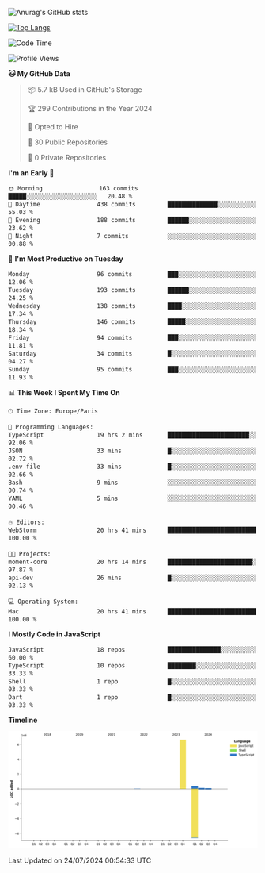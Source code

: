 ![Anurag's GitHub stats](https://github-readme-stats.vercel.app/api?username=sufiane&theme=dark&show_icons=true&count_private=true)


[![Top Langs](https://github-readme-stats.vercel.app/api/top-langs/?username=sufiane&layout=compact)](https://github.com/anuraghazra/github-readme-stats)

<!--START_SECTION:waka-->
![Code Time](http://img.shields.io/badge/Code%20Time-1%2C145%20hrs%2010%20mins-blue)

![Profile Views](http://img.shields.io/badge/Profile%20Views-1-blue)

**🐱 My GitHub Data** 

> 📦 5.7 kB Used in GitHub's Storage 
 > 
> 🏆 299 Contributions in the Year 2024
 > 
> 💼 Opted to Hire
 > 
> 📜 30 Public Repositories 
 > 
> 🔑 0 Private Repositories 
 > 
**I'm an Early 🐤** 

```text
🌞 Morning                163 commits         █████░░░░░░░░░░░░░░░░░░░░   20.48 % 
🌆 Daytime                438 commits         ██████████████░░░░░░░░░░░   55.03 % 
🌃 Evening                188 commits         ██████░░░░░░░░░░░░░░░░░░░   23.62 % 
🌙 Night                  7 commits           ░░░░░░░░░░░░░░░░░░░░░░░░░   00.88 % 
```
📅 **I'm Most Productive on Tuesday** 

```text
Monday                   96 commits          ███░░░░░░░░░░░░░░░░░░░░░░   12.06 % 
Tuesday                  193 commits         ██████░░░░░░░░░░░░░░░░░░░   24.25 % 
Wednesday                138 commits         ████░░░░░░░░░░░░░░░░░░░░░   17.34 % 
Thursday                 146 commits         █████░░░░░░░░░░░░░░░░░░░░   18.34 % 
Friday                   94 commits          ███░░░░░░░░░░░░░░░░░░░░░░   11.81 % 
Saturday                 34 commits          █░░░░░░░░░░░░░░░░░░░░░░░░   04.27 % 
Sunday                   95 commits          ███░░░░░░░░░░░░░░░░░░░░░░   11.93 % 
```


📊 **This Week I Spent My Time On** 

```text
🕑︎ Time Zone: Europe/Paris

💬 Programming Languages: 
TypeScript               19 hrs 2 mins       ███████████████████████░░   92.06 % 
JSON                     33 mins             █░░░░░░░░░░░░░░░░░░░░░░░░   02.72 % 
.env file                33 mins             █░░░░░░░░░░░░░░░░░░░░░░░░   02.66 % 
Bash                     9 mins              ░░░░░░░░░░░░░░░░░░░░░░░░░   00.74 % 
YAML                     5 mins              ░░░░░░░░░░░░░░░░░░░░░░░░░   00.46 % 

🔥 Editors: 
WebStorm                 20 hrs 41 mins      █████████████████████████   100.00 % 

🐱‍💻 Projects: 
moment-core              20 hrs 14 mins      ████████████████████████░   97.87 % 
api-dev                  26 mins             █░░░░░░░░░░░░░░░░░░░░░░░░   02.13 % 

💻 Operating System: 
Mac                      20 hrs 41 mins      █████████████████████████   100.00 % 
```

**I Mostly Code in JavaScript** 

```text
JavaScript               18 repos            ███████████████░░░░░░░░░░   60.00 % 
TypeScript               10 repos            ████████░░░░░░░░░░░░░░░░░   33.33 % 
Shell                    1 repo              █░░░░░░░░░░░░░░░░░░░░░░░░   03.33 % 
Dart                     1 repo              █░░░░░░░░░░░░░░░░░░░░░░░░   03.33 % 
```



**Timeline**

![Lines of Code chart](https://raw.githubusercontent.com/Sufiane/Sufiane/main/assets/bar_graph.png)


 Last Updated on 24/07/2024 00:54:33 UTC
<!--END_SECTION:waka-->


<!--
**Sufiane/sufiane** is a ✨ _special_ ✨ repository because its `README.md` (this file) appears on your GitHub profile.

Here are some ideas to get you started:

- 🔭 I’m currently working on ...
- 🌱 I’m currently learning ...
- 👯 I’m looking to collaborate on ...
- 🤔 I’m looking for help with ...
- 💬 Ask me about ...
- 📫 How to reach me: ...
- 😄 Pronouns: ...
- ⚡ Fun fact: ...
-->
